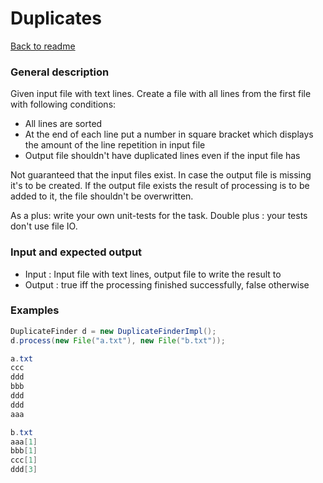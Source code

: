# Duplicates #
[Back to readme](/README.md)

### General description ###

Given input file with text lines. Create a file with all lines from the first file with following conditions:
 
 * All lines are sorted
 * At the end of each line put a number in square bracket which displays the amount of the line repetition in input file
 * Output file shouldn't have duplicated lines even if the input file has

Not guaranteed that the input files exist. In case the output file is missing it's to be created.
If the output file exists the result of processing is to be added to it, the file shouldn't be overwritten.

As a plus: write your own unit-tests for the task. Double plus : your tests don't use file IO.

### Input and expected output ###
* Input : Input file with text lines, output file to write the result to
* Output : true iff the processing finished successfully, false otherwise

### Examples ###
```java
DuplicateFinder d = new DuplicateFinderImpl(); 
d.process(new File("a.txt"), new File("b.txt"));

a.txt
ccc
ddd
bbb
ddd
ddd
aaa

b.txt
aaa[1]
bbb[1]
ccc[1]
ddd[3]
```